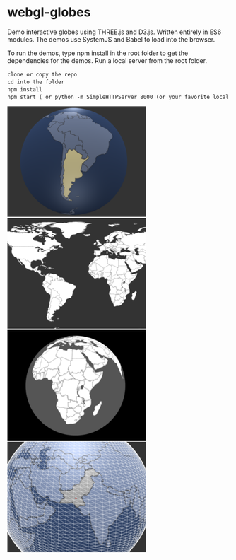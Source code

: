 # webgl-globes


Demo interactive globes using THREE.js and D3.js.  Written entirely in ES6 modules.  The demos use SystemJS and Babel to load into the browser.


To run the demos, type npm install in the root folder to get the dependencies for the demos. Run a local server from the root folder.


```html
clone or copy the repo
cd into the folder
npm install
npm start ( or python -m SimpleHTTPServer 8000 (or your favorite local server))
```

<img src="img/demo1.png" height="250px"/>
<img src="img/demo2.png" height="250px"/>
<img src="img/demo3.png" height="250px"/>
<img src="img/demo4.png" height="250px"/>

